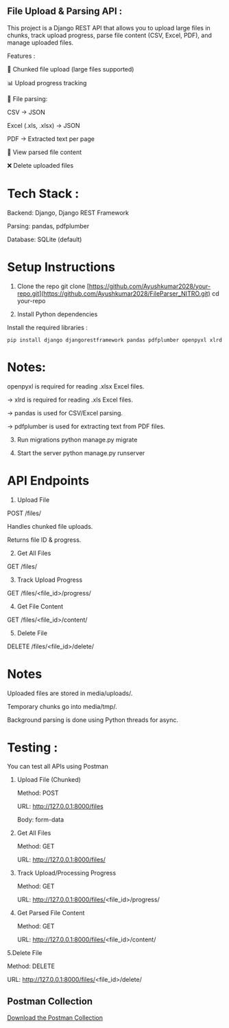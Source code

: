 ## File Upload & Parsing API :

This project is a Django REST API that allows you to upload large files in chunks, track upload progress, parse file content (CSV, Excel, PDF), and manage uploaded files.

Features :

📂 Chunked file upload (large files supported)

📊 Upload progress tracking

📝 File parsing:

CSV → JSON

Excel (.xls, .xlsx) → JSON

PDF → Extracted text per page

🔎 View parsed file content

❌ Delete uploaded files

# Tech Stack :

Backend: Django, Django REST Framework

Parsing: pandas, pdfplumber

Database: SQLite (default)


# Setup Instructions
1. Clone the repo
git clone [https://github.com/Ayushkumar2028/your-repo.git](https://github.com/Ayushkumar2028/FileParser_NITRO.git) 
cd your-repo

2. Install Python dependencies

Install the required libraries :

    pip install django djangorestframework pandas pdfplumber openpyxl xlrd

  # Notes:

   openpyxl is required for reading .xlsx Excel files.

  -> xlrd is required for reading .xls Excel files.

  -> pandas is used for CSV/Excel parsing.

  -> pdfplumber is used for extracting text from PDF files.

3. Run migrations
    python manage.py migrate

4. Start the server
python manage.py runserver


# API Endpoints
1. Upload File 

POST /files/

Handles chunked file uploads.

Returns file ID & progress.

2. Get All Files

GET /files/

3. Track Upload Progress

GET /files/<file_id>/progress/

4. Get File Content

GET /files/<file_id>/content/

5. Delete File

DELETE /files/<file_id>/delete/

# Notes

Uploaded files are stored in media/uploads/.

Temporary chunks go into media/tmp/.

Background parsing is done using Python threads for async.


# Testing :
You can test all APIs using Postman
1. Upload File (Chunked)

    Method: POST

    URL: http://127.0.0.1:8000/files

    Body: form-data

2. Get All Files

    Method: GET

    URL: http://127.0.0.1:8000/files/

3. Track Upload/Processing Progress

    Method: GET

    URL: http://127.0.0.1:8000/files/<file_id>/progress/

4. Get Parsed File Content

   Method: GET

    URL: http://127.0.0.1:8000/files/<file_id>/content/

 5.Delete File

  Method: DELETE

   URL: http://127.0.0.1:8000/files/<file_id>/delete/

## Postman Collection
[Download the Postman Collection](API%20documentation.postman_collection.json) 

